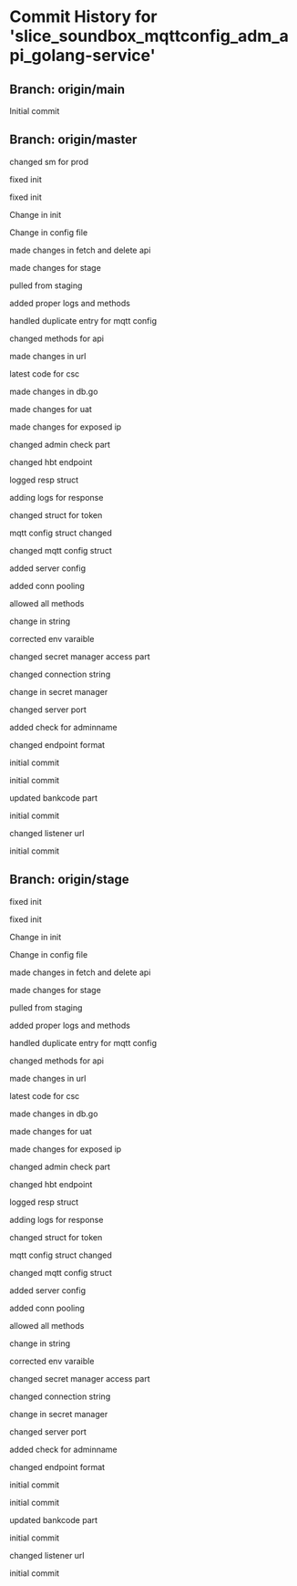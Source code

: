 # Commit History for 'slice_soundbox_mqttconfig_adm_api_golang-service'

## Branch: origin/main

Initial commit
## Branch: origin/master

changed sm for prod

fixed init

fixed init

Change in init

Change in config file

made changes in fetch and delete api

made changes for stage

pulled from staging

added proper logs and methods

handled duplicate entry for mqtt config

changed methods for api

made changes in url

latest code for csc

made changes in db.go

made changes for uat

made changes for exposed ip

changed admin check part

changed hbt endpoint

logged resp struct

adding logs for response

changed struct for token

mqtt config struct changed

changed mqtt config struct

added server config

added conn pooling

allowed all methods

change in string

corrected env varaible

changed secret manager access part

changed connection string

change in secret manager

changed server port

added check for adminname

changed endpoint format

initial commit

initial commit

updated bankcode part

initial commit

changed listener url

initial commit

## Branch: origin/stage

fixed init

fixed init

Change in init

Change in config file

made changes in fetch and delete api

made changes for stage

pulled from staging

added proper logs and methods

handled duplicate entry for mqtt config

changed methods for api

made changes in url

latest code for csc

made changes in db.go

made changes for uat

made changes for exposed ip

changed admin check part

changed hbt endpoint

logged resp struct

adding logs for response

changed struct for token

mqtt config struct changed

changed mqtt config struct

added server config

added conn pooling

allowed all methods

change in string

corrected env varaible

changed secret manager access part

changed connection string

change in secret manager

changed server port

added check for adminname

changed endpoint format

initial commit

initial commit

updated bankcode part

initial commit

changed listener url

initial commit
